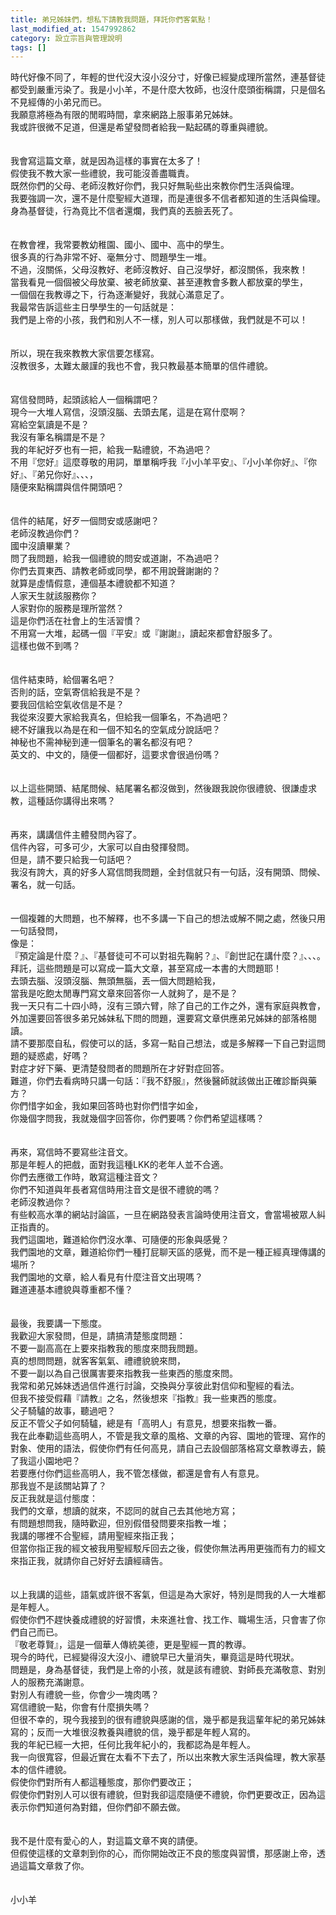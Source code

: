 ```yaml
---
title: 弟兄姊妹們，想私下請教我問題，拜託你們客氣點！
last_modified_at: 1547992862
category: 設立宗旨與管理說明
tags: []
---
```


<p>時代好像不同了，年輕的世代沒大沒小沒分寸，好像已經變成理所當然，連基督徒都受到嚴重污染了。<!--more-->我是小小羊，不是什麼大牧師，也沒什麼頭銜稱謂，只是個名不見經傳的小弟兄而已。<br/>我願意將極為有限的閒暇時間，拿來網路上服事弟兄姊妹。<br/>我或許很微不足道，但還是希望發問者給我一點起碼的尊重與禮貌。<br/><br/><br/>我會寫這篇文章，就是因為這樣的事實在太多了！<br/>假使我不教大家一些禮貌，我可能沒善盡職責。<br/>既然你們的父母、老師沒教好你們，我只好無恥些出來教你們生活與倫理。<br/>我要強調一次，還不是什麼聖經大道理，而是連很多不信者都知道的生活與倫理。<br/>身為基督徒，行為竟比不信者還爛，我們真的丟臉丟死了。<br/><br/><br/>在教會裡，我常要教幼稚園、國小、國中、高中的學生。<br/>很多真的行為非常不好、毫無分寸、問題學生一堆。<br/>不過，沒關係，父母沒教好、老師沒教好、自己沒學好，都沒關係，我來教！<br/>當我看見一個個被父母放棄、被老師放棄、甚至連教會多數人都放棄的學生，<br/>一個個在我教導之下，行為逐漸變好，我就心滿意足了。<br/>我最常告訴這些主日學學生的一句話就是：<br/>我們是上帝的小孩，我們和別人不一樣，別人可以那樣做，我們就是不可以！<br/><br/><br/>所以，現在我來教教大家信要怎樣寫。<br/>沒教很多，太難太嚴謹的我也不會，我只教最基本簡單的信件禮貌。<br/><br/><br/>寫信發問時，起頭該給人一個稱謂吧？<br/>現今一大堆人寫信，沒頭沒腦、去頭去尾，這是在寫什麼啊？<br/>寫給空氣讀是不是？<br/>我沒有筆名稱謂是不是？<br/>我的年紀好歹也有一把，給我一點禮貌，不為過吧？<br/>不用『您好』這麼尊敬的用詞，單單稱呼我『小小羊平安』、『小小羊你好』、『你好』、『弟兄你好』、、、，<br/>隨便來點稱謂與信件開頭吧？<br/><br/><br/>信件的結尾，好歹一個問安或感謝吧？<br/>老師沒教過你們？<br/>國中沒讀畢業？<br/>問了我問題，給我一個禮貌的問安或道謝，不為過吧？<br/>你們去買東西、請教老師或同學，都不用說聲謝謝的？<br/>就算是虛情假意，連個基本禮貌都不知道？<br/>人家天生就該服務你？<br/>人家對你的服務是理所當然？<br/>這是你們活在社會上的生活習慣？<br/>不用寫一大堆，起碼一個『平安』或『謝謝』，讀起來都會舒服多了。<br/>這樣也做不到嗎？<br/><br/><br/>信件結束時，給個署名吧？<br/>否則的話，空氣寄信給我是不是？<br/>要我回信給空氣收信是不是？<br/>我從來沒要大家給我真名，但給我一個筆名，不為過吧？<br/>總不好讓我以為是在和一個不知名的空氣成分說話吧？<br/>神秘也不需神秘到連一個筆名的署名都沒有吧？<br/>英文的、中文的，隨便一個都好，這要求會很過份嗎？<br/><br/><br/>以上這些開頭、結尾問候、結尾署名都沒做到，然後跟我說你很禮貌、很謙虛求教，這種話你講得出來嗎？<br/><br/><br/>再來，講講信件主體發問內容了。<br/>信件內容，可多可少，大家可以自由發揮發問。<br/>但是，請不要只給我一句話吧？<br/>我沒有誇大，真的好多人寫信問我問題，全封信就只有一句話，沒有開頭、問候、署名，就一句話。<br/><br/><br/>一個複雜的大問題，也不解釋，也不多講一下自己的想法或解不開之處，然後只用一句話發問，<br/>像是：<br/>『預定論是什麼？』、『基督徒可不可以對祖先鞠躬？』、『創世記在講什麼？』、、、。<br/>拜託，這些問題是可以寫成一篇大文章，甚至寫成一本書的大問題耶！<br/>去頭去腦、沒頭沒腦、無頭無腦，丟一個大問題給我，<br/>當我是吃飽太閒專門寫文章來回答你一人就夠了，是不是？<br/>我一天只有二十四小時，沒有三頭六臂，除了自己的工作之外，還有家庭與教會，外加還要回答很多弟兄姊妹私下問的問題，還要寫文章供應弟兄姊妹的部落格閱讀。<br/>請不要那麼自私，假使可以的話，多寫一點自己想法，或是多解釋一下自己對這問題的疑惑處，好嗎？<br/>對症才好下藥、更清楚發問者的問題所在才好對症回答。<br/>難道，你們去看病時只講一句話：『我不舒服』，然後醫師就該做出正確診斷與藥方？<br/>你們惜字如金，我如果回答時也對你們惜字如金，<br/>你幾個字問我，我就幾個字回答你，你們要嗎？你們希望這樣嗎？<br/><br/><br/>再來，寫信時不要寫些注音文。<br/>那是年輕人的把戲，面對我這種LKK的老年人並不合適。<br/>你們去應徵工作時，敢寫這種注音文？<br/>你們不知道與年長者寫信時用注音文是很不禮貌的嗎？<br/>老師沒教過你？<br/>有些較高水準的網站討論區，一旦在網路發表言論時使用注音文，會當場被眾人糾正指責的。<br/>我們這園地，難道給你們沒水準、可隨便的形象與感覺？<br/>我們園地的文章，難道給你們一種打屁聊天區的感覺，而不是一種正經真理傳講的場所？<br/>我們園地的文章，給人看見有什麼注音文出現嗎？<br/>難道連基本禮貌與尊重都不懂？<br/><br/><br/>最後，我要講一下態度。<br/>我歡迎大家發問，但是，請搞清楚態度問題：<br/>不要一副高高在上要來指教我的態度來問我問題。<br/>真的想問問題，就客客氣氣、禮禮貌貌來問，<br/>不要一副以為自己很厲害要來指教我一些東西的態度來問。<br/>我常和弟兄姊妹透過信件進行討論，交換與分享彼此對信仰和聖經的看法。<br/>但我不接受假藉『請教』之名，然後想來『指教』我一些東西的態度。<br/>父子騎驢的故事，聽過吧？<br/>反正不管父子如何騎驢，總是有「高明人」有意見，想要來指教一番。<br/>我在此奉勸這些高明人，不管是我文章的風格、文章的內容、園地的管理、寫作的對象、使用的語法，假使你們有任何高見，請自己去設個部落格寫文章教導去，饒了我這小園地吧？<br/>若要應付你們這些高明人，我不管怎樣做，都還是會有人有意見。<br/>那我豈不是該關站算了？<br/>反正我就是這付態度：<br/>我們的文章，想讀的就來，不認同的就自己去其他地方寫；<br/>有問題想問我，隨時歡迎，但別假借發問要來指教一堆；<br/>我講的哪裡不合聖經，請用聖經來指正我；<br/>但當你指正我的經文被我用聖經駁斥回去之後，假使你無法再用更強而有力的經文來指正我，就請你自己好好去讀經禱告。<br/><br/><br/>以上我講的這些，語氣或許很不客氣，但這是為大家好，特別是問我的人一大堆都是年輕人。<br/>假使你們不趕快養成禮貌的好習慣，未來進社會、找工作、職場生活，只會害了你們自己而已。<br/>『敬老尊賢』，這是一個華人傳統美德，更是聖經一貫的教導。<br/>現今的時代，已經變得沒大沒小、禮貌早已大量消失，畢竟這是時代現狀。<br/>問題是，身為基督徒，我們是上帝的小孩，就是該有禮貌、對師長充滿敬意、對別人的服務充滿謝意。<br/>對別人有禮貌一些，你會少一塊肉嗎？<br/>寫信禮貌一點，你會有什麼損失嗎？<br/>但很不幸的，現今我接到的很有禮貌與感謝的信，幾乎都是我這輩年紀的弟兄姊妹寫的；反而一大堆很沒教養與禮貌的信，幾乎都是年輕人寫的。<br/>我的年紀已經一大把，任何比我年紀小的，我都認為是年輕人。<br/>我一向很寬容，但最近實在太看不下去了，所以出來教大家生活與倫理，教大家基本的信件禮貌。<br/>假使你們對所有人都這種態度，那你們要改正；<br/>假使你們對別人可以很有禮貌，但對我卻這麼隨便不禮貌，你們更要改正，因為這表示你們知道何為對錯，但你們卻不願去做。<br/><br/><br/>我不是什麼有愛心的人，對這篇文章不爽的請便。<br/>但假使這樣的文章刺到你的心，而你開始改正不良的態度與習慣，那感謝上帝，透過這篇文章救了你。<br/><br/><br/>小小羊<br/><br/>
</p>